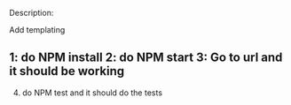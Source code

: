 Description:



Add templating 

 

1: do NPM install
2: do NPM start 
3: Go to url and it should be working
-------
4. do NPM test and it should do the tests 


